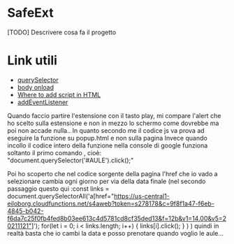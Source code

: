 # SafeExt

[TODO] Descrivere cosa fa il progetto

# Link utili
- [querySelector](https://developer.mozilla.org/en-US/docs/Web/API/Document/querySelector?retiredLocale=it)
- [body onload](https://www.w3schools.com/jsref/event_onload.asp)
- [Where to add script in HTML](https://www.digitalocean.com/community/tutorials/how-to-add-javascript-to-html)
- [addEventListener](https://developer.mozilla.org/en-US/docs/Web/API/EventTarget/addEventListener)


Quando faccio partire l'estensione con il tasto play, mi compare l'alert che ho scelto sulla estensione e non in mezzo lo schermo come dovrebbe ma poi non accade nulla.. In quanto secondo me il codice js va prova ad eseguire la funzione su popup.html e non sulla pagina
Invece quando incollo il codice intero della funzione nella console di google funziona soltanto il primo comando ,
cioè: "document.querySelector('#AULE').click();"



Poi ho scoperto che nel codice sorgente della pagina l'href che io vado a selezionare cambia ogni giorno per via della data finale (nel secondo passaggio questo qui
:const links = document.querySelectorAll('a[href="https://us-central1-eiloborg.cloudfunctions.net/s4aweb?token=s278178&c=9f8f1a47-f6eb-4845-b042-f6da7c25f0fb4fed8b03ee613c4d5781cd8cf35ded13&f=12b&v1=14.00&v5=20211121"]');
    for(let i = 0; i < links.length; i++) {
      links[i].click();
    }
) ) quindi in realtà basta che io cambi la data e posso prenotare quando voglio le aule... 